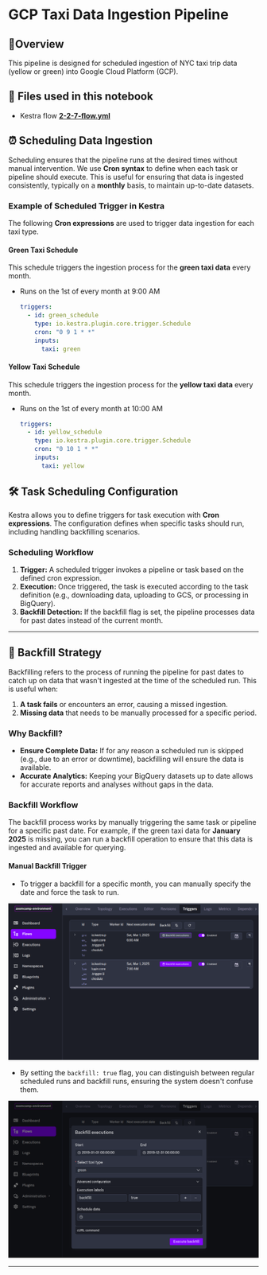# GCP Taxi Data Ingestion Pipeline

## 📌Overview

This pipeline is designed for scheduled ingestion of NYC taxi trip data (yellow or green) into Google Cloud Platform (GCP).

## 📁 Files used in this notebook
- Kestra flow **[2-2-7-flow.yml](#)**

## ⏰ Scheduling Data Ingestion

Scheduling ensures that the pipeline runs at the desired times without manual intervention. We use **Cron syntax** to define when each task or pipeline should execute. This is useful for ensuring that data is ingested consistently, typically on a **monthly** basis, to maintain up-to-date datasets.


### Example of Scheduled Trigger in Kestra

The following **Cron expressions** are used to trigger data ingestion for each taxi type.

#### Green Taxi Schedule

This schedule triggers the ingestion process for the **green taxi data** every month.

- Runs on the 1st of every month at 9:00 AM

  ```yaml
  triggers:
    - id: green_schedule
      type: io.kestra.plugin.core.trigger.Schedule
      cron: "0 9 1 * *"
      inputs:
        taxi: green
  ```

#### Yellow Taxi Schedule

This schedule triggers the ingestion process for the **yellow taxi data** every month.

- Runs on the 1st of every month at 10:00 AM

  ```yaml
  triggers:
    - id: yellow_schedule
      type: io.kestra.plugin.core.trigger.Schedule
      cron: "0 10 1 * *"
      inputs:
        taxi: yellow
  ```

## 🛠️ Task Scheduling Configuration

Kestra allows you to define triggers for task execution with **Cron expressions**. The configuration defines when specific tasks should run, including handling backfilling scenarios.

### Scheduling Workflow

1. **Trigger:** A scheduled trigger invokes a pipeline or task based on the defined cron expression.
2. **Execution:** Once triggered, the task is executed according to the task definition (e.g., downloading data, uploading to GCS, or processing in BigQuery).
3. **Backfill Detection:** If the backfill flag is set, the pipeline processes data for past dates instead of the current month.

---

## 🔄 Backfill Strategy

Backfilling refers to the process of running the pipeline for past dates to catch up on data that wasn't ingested at the time of the scheduled run. This is useful when:

1. **A task fails** or encounters an error, causing a missed ingestion.
2. **Missing data** that needs to be manually processed for a specific period.

### Why Backfill?

- **Ensure Complete Data:** If for any reason a scheduled run is skipped (e.g., due to an error or downtime), backfilling will ensure the data is available.
- **Accurate Analytics:** Keeping your BigQuery datasets up to date allows for accurate reports and analyses without gaps in the data.

### Backfill Workflow

The backfill process works by manually triggering the same task or pipeline for a specific past date. For example, if the green taxi data for **January 2025** is missing, you can run a backfill operation to ensure that this data is ingested and available for querying.

#### Manual Backfill Trigger

- To trigger a backfill for a specific month, you can manually specify the date and force the task to run.

![alt](../assets/images/image-2.png)

- By setting the `backfill: true` flag, you can distinguish between regular scheduled runs and backfill runs, ensuring the system doesn't confuse them.

![alt](../assets/images/image-1.png)

---



